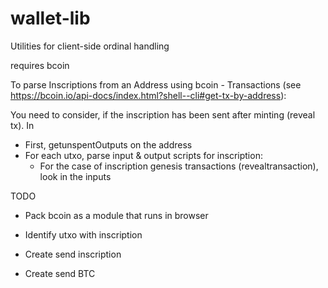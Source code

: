 # wallet-lib

Utilities for client-side ordinal handling


requires bcoin

To parse Inscriptions from an Address using  bcoin - Transactions (see https://bcoin.io/api-docs/index.html?shell--cli#get-tx-by-address):

 You need to consider, if the inscription has been sent after minting (reveal tx). In   
 - First, getunspentOutputs on the address
 - For each utxo, parse input & output scripts for inscription:
     - For the case of inscription genesis transactions (revealtransaction), look in the inputs
    


TODO

- Pack bcoin as a module that runs in browser

- Identify utxo with inscription

- Create send inscription

- Create send BTC